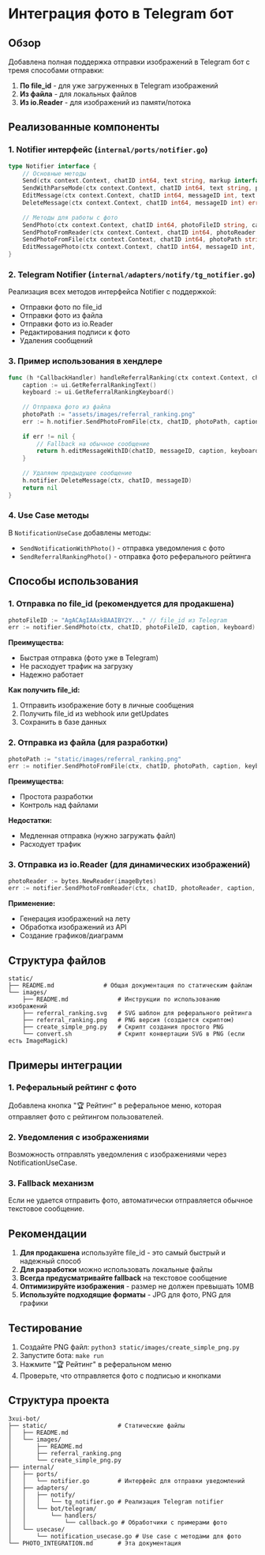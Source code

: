 # Интеграция фото в Telegram бот

## Обзор

Добавлена полная поддержка отправки изображений в Telegram бот с тремя способами отправки:

1. **По file_id** - для уже загруженных в Telegram изображений
2. **Из файла** - для локальных файлов
3. **Из io.Reader** - для изображений из памяти/потока

## Реализованные компоненты

### 1. Notifier интерфейс (`internal/ports/notifier.go`)

```go
type Notifier interface {
    // Основные методы
    Send(ctx context.Context, chatID int64, text string, markup interface{}) error
    SendWithParseMode(ctx context.Context, chatID int64, text string, parseMode string, markup interface{}) error
    EditMessage(ctx context.Context, chatID int64, messageID int, text string, markup interface{}) error
    DeleteMessage(ctx context.Context, chatID int64, messageID int) error
    
    // Методы для работы с фото
    SendPhoto(ctx context.Context, chatID int64, photoFileID string, caption string, markup interface{}) error
    SendPhotoFromReader(ctx context.Context, chatID int64, photoReader io.Reader, caption string, markup interface{}) error
    SendPhotoFromFile(ctx context.Context, chatID int64, photoPath string, caption string, markup interface{}) error
    EditMessagePhoto(ctx context.Context, chatID int64, messageID int, photoFileID string, caption string, markup interface{}) error
}
```

### 2. Telegram Notifier (`internal/adapters/notify/tg_notifier.go`)

Реализация всех методов интерфейса Notifier с поддержкой:
- Отправки фото по file_id
- Отправки фото из файла
- Отправки фото из io.Reader
- Редактирования подписи к фото
- Удаления сообщений

### 3. Пример использования в хендлере

```go
func (h *CallbackHandler) handleReferralRanking(ctx context.Context, chatID int64, messageID int) error {
    caption := ui.GetReferralRankingText()
    keyboard := ui.GetReferralRankingKeyboard()
    
    // Отправка фото из файла
    photoPath := "assets/images/referral_ranking.png"
    err := h.notifier.SendPhotoFromFile(ctx, chatID, photoPath, caption, keyboard)
    
    if err != nil {
        // Fallback на обычное сообщение
        return h.editMessageWithID(chatID, messageID, caption, keyboard)
    }
    
    // Удаляем предыдущее сообщение
    h.notifier.DeleteMessage(ctx, chatID, messageID)
    return nil
}
```

### 4. Use Case методы

В `NotificationUseCase` добавлены методы:
- `SendNotificationWithPhoto()` - отправка уведомления с фото
- `SendReferralRankingPhoto()` - отправка фото реферального рейтинга

## Способы использования

### 1. Отправка по file_id (рекомендуется для продакшена)

```go
photoFileID := "AgACAgIAAxkBAAIBY2Y..." // file_id из Telegram
err := notifier.SendPhoto(ctx, chatID, photoFileID, caption, keyboard)
```

**Преимущества:**
- Быстрая отправка (фото уже в Telegram)
- Не расходует трафик на загрузку
- Надежно работает

**Как получить file_id:**
1. Отправить изображение боту в личные сообщения
2. Получить file_id из webhook или getUpdates
3. Сохранить в базе данных

### 2. Отправка из файла (для разработки)

```go
photoPath := "static/images/referral_ranking.png"
err := notifier.SendPhotoFromFile(ctx, chatID, photoPath, caption, keyboard)
```

**Преимущества:**
- Простота разработки
- Контроль над файлами

**Недостатки:**
- Медленная отправка (нужно загружать файл)
- Расходует трафик

### 3. Отправка из io.Reader (для динамических изображений)

```go
photoReader := bytes.NewReader(imageBytes)
err := notifier.SendPhotoFromReader(ctx, chatID, photoReader, caption, keyboard)
```

**Применение:**
- Генерация изображений на лету
- Обработка изображений из API
- Создание графиков/диаграмм

## Структура файлов

```
static/
├── README.md              # Общая документация по статическим файлам
└── images/
    ├── README.md              # Инструкции по использованию изображений
    ├── referral_ranking.svg   # SVG шаблон для реферального рейтинга
    ├── referral_ranking.png   # PNG версия (создается скриптом)
    ├── create_simple_png.py   # Скрипт создания простого PNG
    └── convert.sh             # Скрипт конвертации SVG в PNG (если есть ImageMagick)
```

## Примеры интеграции

### 1. Реферальный рейтинг с фото

Добавлена кнопка "🏆 Рейтинг" в реферальное меню, которая отправляет фото с рейтингом пользователей.

### 2. Уведомления с изображениями

Возможность отправлять уведомления с изображениями через NotificationUseCase.

### 3. Fallback механизм

Если не удается отправить фото, автоматически отправляется обычное текстовое сообщение.

## Рекомендации

1. **Для продакшена** используйте file_id - это самый быстрый и надежный способ
2. **Для разработки** можно использовать локальные файлы
3. **Всегда предусматривайте fallback** на текстовое сообщение
4. **Оптимизируйте изображения** - размер не должен превышать 10MB
5. **Используйте подходящие форматы** - JPG для фото, PNG для графики

## Тестирование

1. Создайте PNG файл: `python3 static/images/create_simple_png.py`
2. Запустите бота: `make run`
3. Нажмите "🏆 Рейтинг" в реферальном меню
4. Проверьте, что отправляется фото с подписью и кнопками

## Структура проекта

```
3xui-bot/
├── static/                    # Статические файлы
│   ├── README.md
│   └── images/
│       ├── README.md
│       ├── referral_ranking.png
│       └── create_simple_png.py
├── internal/
│   ├── ports/
│   │   └── notifier.go        # Интерфейс для отправки уведомлений
│   ├── adapters/
│   │   ├── notify/
│   │   │   └── tg_notifier.go # Реализация Telegram notifier
│   │   └── bot/telegram/
│   │       └── handlers/
│   │           └── callback.go # Обработчики с примерами фото
│   └── usecase/
│       └── notification_usecase.go # Use case с методами для фото
└── PHOTO_INTEGRATION.md       # Эта документация
```
